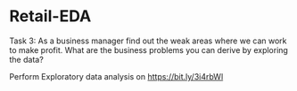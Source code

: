 # Retail-EDA
Task 3: As a business manager find out the weak areas where we can work to make profit. What are the business problems you can derive by exploring the data?

Perform Exploratory data analysis on https://bit.ly/3i4rbWl
